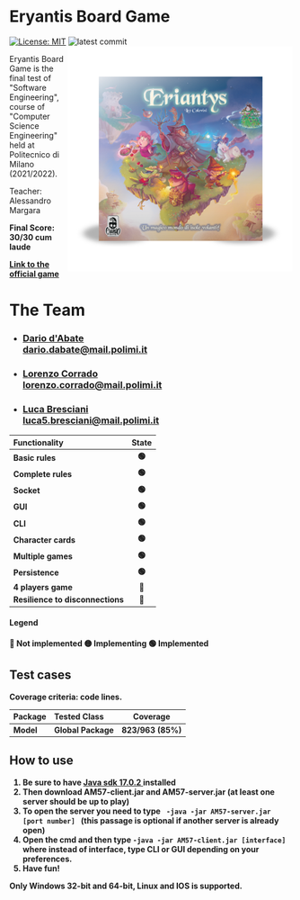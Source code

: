 # Eryantis Board Game

[![License: MIT](https://img.shields.io/badge/License-MIT-blue.svg)](https://opensource.org/licenses/MIT)
![latest commit](https://img.shields.io/github/last-commit/DariodAbate/ingsw2022-AM57?color=red)
<img src="assets/Eriantys_scatolaFrontombra-600x600.png" width=400px height=400px align="right" />



Eryantis Board Game is the final test of "Software Engineering", course of "Computer Science Engineering" held at Politecnico di Milano (2021/2022).

Teacher: Alessandro Margara

<b> Final Score: 30/30 cum laude <b>

[Link to the official game](https://craniointernational.com/products/eriantys/)
# The Team
- ### [Dario d'Abate](https://github.com/DariodAbate)<br/>dario.dabate@mail.polimi.it
- ### [Lorenzo Corrado](https://github.com/Lerrylore)<br/>lorenzo.corrado@mail.polimi.it 
- ### [Luca Bresciani](https://github.com/BrescianiLuca)<br/>luca5.bresciani@mail.polimi.it

| Functionality                | State |
|:-----------------------------|:-----:|
| Basic rules                  |  🟢   |
| Complete rules               |  🟢   |
| Socket                       |  🟢   |
| GUI                          |  🟢   |
| CLI                          |  🟢   |
| Character cards              |  🟢   |
| Multiple games               |  🟢   |
| Persistence                  |  🟢   |
| 4 players game               |  🔴   |
| Resilience to disconnections |  🔴   |

#### Legend
🔴 Not implemented
🟡 Implementing
🟢 Implemented

## Test cases

**Coverage criteria: code lines.**

| Package | Tested Class   |   Coverage    |
|:--------|:---------------|:-------------:|
| Model   | Global Package | 823/963 (85%) |

## How to use
<ol>
  <li>Be sure to have <a href="https://www.oracle.com/java/technologies/javase/jdk17-archive-downloads.html"> Java sdk 17.0.2 </a> installed</li>
  <li>Then download AM57-client.jar and AM57-server.jar (at least one server should be up to play)</li>
  <li>To open the server you need to type <code> -java -jar AM57-server.jar [port number] </code> (this passage is optional if another server is already open)</li>
  <li>Open the cmd and then type <code>-java -jar AM57-client.jar [interface] </code>  where instead of interface, type CLI or GUI depending on your preferences.</li>
  <li>Have fun! </li>
</ol>

Only Windows 32-bit and 64-bit, Linux and IOS is supported.


